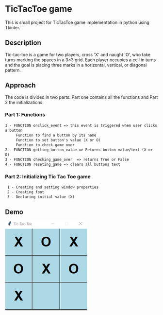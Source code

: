 # TicTacToe game 

This is small project for TicTacToe game implementation in python using Tkinter. 

## Description

Tic-tac-toe is a game for two players, cross 'X' and naught 'O', who take turns marking the spaces in a 3×3 grid. Each player occupies a cell in turns and the goal is placing three marks in a horizontal, vertical, or diagonal pattern.  

## Approach 

The code is divided in two parts. Part one contains all the functions and Part 2 the initializations:

 
### Part 1: Functions
    1 - FUNCTION onclick_event => this event is triggered when user clicks a button
         Function to find a button by its name
         Function to set button's value (X or O)
         Function to check game over
    2 - FUNCTION getting_button_value => Returns button value/text (X or O)
    3 - FUNCTION checking_game_over  => returns True or False
    4 - FUNCTION reseting_game => clears all buttons text

###  Part 2: Initializing Tic Tac Toe game  

     1 - Creating and setting window properties
     2 - Creating font
     3 - Declaring initial value (X)
 
## Demo 

![print](game_over.PNG)

